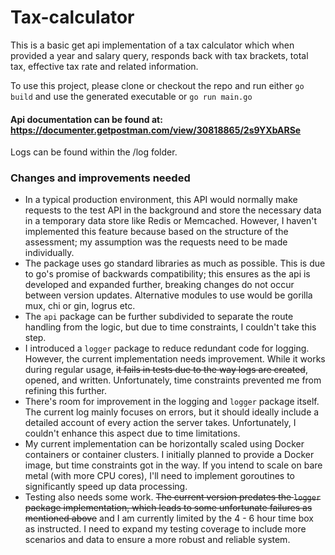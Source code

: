 # Tax-calculator

This is a basic get api implementation of a tax calculator which when provided a year and salary query, responds back with tax brackets, total tax, effective tax rate and related information.

To use this project, please clone or checkout the repo and run either `go build` and use the generated executable or `go run main.go`

#### Api documentation can be found at: https://documenter.getpostman.com/view/30818865/2s9YXbARSe

Logs can be found within the /log folder.

### Changes and improvements needed
- In a typical production environment, this API would normally make requests to the test API in the background and store the necessary data in a temporary data store like Redis or Memcached. However, I haven't implemented this feature because based on the structure of the assessment; my assumption was the requests need to be made individually.
- The package uses go standard libraries as much as possible. This is due to go's promise of backwards compatibility; this ensures as the api is developed and expanded further, breaking changes do not occur between version updates. Alternative modules to use would be gorilla mux, chi or gin, logrus etc.
- The `api` package can be further subdivided to separate the route handling from the logic, but due to time constraints, I couldn't take this step.
- I introduced a `logger` package to reduce redundant code for logging. However, the current implementation needs improvement. While it works during regular usage, ~~it fails in tests due to the way logs are created~~, opened, and written. Unfortunately, time constraints prevented me from refining this further.
- There's room for improvement in the logging and `logger` package itself. The current log mainly focuses on errors, but it should ideally include a detailed account of every action the server takes. Unfortunately, I couldn't enhance this aspect due to time limitations.
- My current implementation can be horizontally scaled using Docker containers or container clusters. I initially planned to provide a Docker image, but time constraints got in the way. If you intend to scale on bare metal (with more CPU cores), I'll need to implement goroutines to significantly speed up data processing.
- Testing also needs some work. ~~The current version predates the `logger` package implementation, which leads to some unfortunate failures as mentioned above~~ and I am currently limited by the 4 - 6 hour time box as instructed. I need to expand my testing coverage to include more scenarios and data to ensure a more robust and reliable system.
